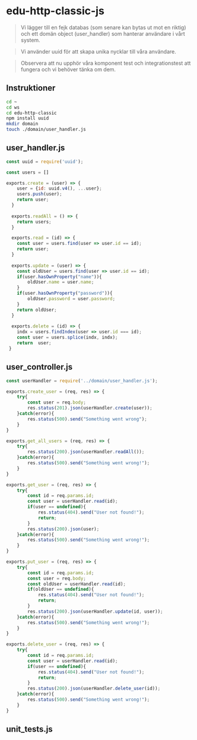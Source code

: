 # edu-http-classic-js

> Vi lägger till en fejk databas (som senare kan bytas ut mot en riktig) och ett domän object (user_handler) som hanterar användare i vårt system.

> Vi använder uuid för att skapa unika nycklar till våra användare.

> Observera att nu upphör våra komponent test och integrationstest att fungera och vi behöver tänka om dem.

## Instruktioner

```bash
cd ~
cd ws
cd edu-http-classic
npm install uuid
mkdir domain
touch ./domain/user_handler.js

```

## user_handler.js

```js
const uuid = require('uuid');

const users = []

exports.create = (user) => {
    user = {id: uuid.v4(), ...user};
    users.push(user);
    return user;
  }
  
  exports.readAll = () => {
    return users;
  }

  exports.read = (id) => {
    const user = users.find(user => user.id == id);
    return user;
  }
  
  exports.update = (user) => {
    const oldUser = users.find(user => user.id == id);
    if(user.hasOwnProperty("name")){
        oldUser.name = user.name;
    }
    if(user.hasOwnProperty("password")){
        oldUser.password = user.password;
    }
    return oldUser;
  }
  
  exports.delete = (id) => {
    indx = users.findIndex(user => user.id === id);
    const user = users.splice(indx, indx);
    return  user;
 }
```

## user_controller.js

```js
const userHandler = require('../domain/user_handler.js');

exports.create_user = (req, res) => {
    try{
        const user = req.body;
        res.status(201).json(userHandler.create(user));
    }catch(error){
        res.status(500).send("Something went wrong");    
    }
}

exports.get_all_users = (req, res) => {
    try{
        res.status(200).json(userHandler.readAll());    
    }catch(error){
        res.status(500).send("Something went wrong!");    
    }
}

exports.get_user = (req, res) => {
    try{
        const id = req.params.id;
        const user = userHandler.read(id);
        if(user == undefined){
            res.status(404).send("User not found!");
            return;
        }
        res.status(200).json(user);    
    }catch(error){
        res.status(500).send("Something went wrong!");    
    }
}

exports.put_user = (req, res) => {
    try{
        const id = req.params.id;
        const user = req.body;
        const oldUser = userHandler.read(id);
        if(oldUser == undefined){
            res.status(404).send("User not found!");
            return;
        }
        res.status(200).json(userHandler.update(id, user));    
    }catch(error){
        res.status(500).send("Something went wrong!");    
    }
}

exports.delete_user = (req, res) => {
    try{
        const id = req.params.id;
        const user = userHandler.read(id);
        if(user == undefined){
            res.status(404).send("User not found!");
            return;
        }
        res.status(200).json(userHandler.delete_user(id));    
    }catch(error){
        res.status(500).send("Something went wrong!");    
    }
}
```

## unit_tests.js

```js

```

